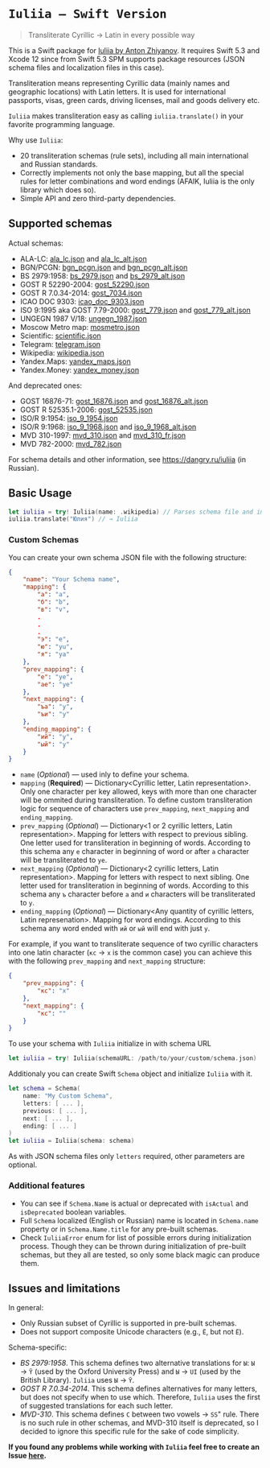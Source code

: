 # `Iuliia — Swift Version`

> Transliterate Cyrillic → Latin in every possible way

This is a Swift package for [Iuliia by Anton Zhiyanov](https://github.com/nalgeon/iuliia). It requires Swift 5.3 and Xcode 12 since from Swift 5.3 SPM supports package resources (JSON schema files and localization files in this case).

Transliteration means representing Cyrillic data (mainly names and geographic locations) with Latin letters. It is used for international passports, visas, green cards, driving licenses, mail and goods delivery etc.

`Iuliia` makes transliteration easy as calling `iuliia.translate()` in your favorite programming language.

Why use `Iuliia`:

-   20 transliteration schemas (rule sets), including all main international and Russian standards.
-   Correctly implements not only the base mapping, but all the special rules for letter combinations and word endings (AFAIK, Iuliia is the only library which does so).
-   Simple API and zero third-party dependencies.

## Supported schemas

Actual schemas:

-   ALA-LC: [ala_lc.json](Sources/Iuliia/Resources/Schemas/ala_lc.json) and [ala_lc_alt.json](Sources/Iuliia/Resources/Schemas/ala_lc_alt.json)
-   BGN/PCGN: [bgn_pcgn.json](Sources/Iuliia/Resources/Schemas/bgn_pcgn.json) and [bgn_pcgn_alt.json](Sources/Iuliia/Resources/Schemas/bgn_pcgn_alt.json)
-   BS 2979:1958: [bs_2979.json](Sources/Iuliia/Resources/Schemas/bs_2979.json) and [bs_2979_alt.json](Sources/Iuliia/Resources/Schemas/bs_2979_alt.json)
-   GOST R 52290-2004: [gost_52290.json](Sources/Iuliia/Resources/Schemas/gost_52290.json)
-   GOST R 7.0.34-2014: [gost_7034.json](Sources/Iuliia/Resources/Schemas/gost_7034.json)
-   ICAO DOC 9303: [icao_doc_9303.json](Sources/Iuliia/Resources/Schemas/icao_doc_9303.json)
-   ISO 9:1995 aka GOST 7.79-2000: [gost_779.json](Sources/Iuliia/Resources/Schemas/gost_779.json) and [gost_779_alt.json](Sources/Iuliia/Resources/Schemas/gost_779_alt.json)
-   UNGEGN 1987 V/18: [ungegn_1987.json](Sources/Iuliia/Resources/Schemas/ungegn_1987.json)
-   Moscow Metro map: [mosmetro.json](Sources/Iuliia/Resources/Schemas/mosmetro.json)
-   Scientific: [scientific.json](Sources/Iuliia/Resources/Schemas/scientific.json)
-   Telegram: [telegram.json](Sources/Iuliia/Resources/Schemas/telegram.json)
-   Wikipedia: [wikipedia.json](Sources/Iuliia/Resources/Schemas/wikipedia.json)
-   Yandex.Maps: [yandex_maps.json](Sources/Iuliia/Resources/Schemas/yandex_maps.json)
-   Yandex.Money: [yandex_money.json](Sources/Iuliia/Resources/Schemas/yandex_money.json)

And deprecated ones:

-   GOST 16876-71: [gost_16876.json](Sources/Iuliia/Resources/Schemas/gost_16876.json) and [gost_16876_alt.json](Sources/Iuliia/Resources/Schemas/gost_16876_alt.json)
-   GOST R 52535.1-2006: [gost_52535.json](Sources/Iuliia/Resources/Schemas/gost_52535.json)
-   ISO/R 9:1954: [iso_9_1954.json](Sources/Iuliia/Resources/Schemas/iso_9_1954.json)
-   ISO/R 9:1968: [iso_9_1968.json](Sources/Iuliia/Resources/Schemas/iso_9_1968.json) and [iso_9_1968_alt.json](Sources/Iuliia/Resources/Schemas/iso_9_1968_alt.json)
-   MVD 310-1997: [mvd_310.json](Sources/Iuliia/Resources/Schemas/mvd_310.json) and [mvd_310_fr.json](Sources/Iuliia/Resources/Schemas/mvd_310_fr.json)
-   MVD 782-2000: [mvd_782.json](Sources/Iuliia/Resources/Schemas/mvd_782.json)

For schema details and other information, see <https://dangry.ru/iuliia> (in Russian).

## Basic Usage

```swift
let iuliia = try! Iuliia(name: .wikipedia) // Parses schema file and initializes Schema
iuliia.translate("Юлия") // → Iuliia
```

### Custom Schemas

You can create your own schema JSON file with the following structure:

```json
{
    "name": "Your Schema name", 
    "mapping": {
        "а": "a",
        "б": "b",
        "в": "v",
        .
        .
        .
        "э": "e",
        "ю": "yu",
        "я": "ya"
    },
    "prev_mapping": {
        "е": "ye",
        "ае": "ye"
    },
    "next_mapping": {
        "ъа": "y",
        "ъи": "y"
    },
    "ending_mapping": {
        "ий": "y",
        "ый": "y"
    }
}
```
- `name` (*Optional*) — used inly to define your schema.
- `mapping` (**Required**) — Dictionary<Cyrillic letter, Latin representation>. Only one character per key allowed, keys with more than one character will be ommited during transliteration. To define custom transliteration logic for sequence of characters use `prev_mapping`, `next_mapping` and `ending_mapping`.
- `prev_mapping` (*Optional*) — Dictionary<1 or 2 cyrillic letters, Latin representation>. Mapping for letters with respect to previous sibling. One letter used for transliteration in beginning of words. According to this schema any `е` character in beginning of word or after `а` character will be transliterated to `ye`.
- `next_mapping` (*Optional*) — Dictionary<2 cyrillic letters, Latin representation>. Mapping for letters with respect to next sibling. One letter used for transliteration in beginning of words. According to this schema any `ъ` character before `а` and `и` characters will be transliterated to `y`.
- `ending_mapping` (*Optional*) — Dictionary<Any quantity of cyrillic letters, Latin represenation>. Mapping for word endings. According to this schema any word ended with `ий` or `ый` will end with just `y`.

For example, if you want to transliterate sequence of two cyrillic characters into one latin character (`кс` → `x` is the common case) you can achieve this with the following `prev_mapping` and `next_mapping` structure:

```json
{
    "prev_mapping": {
        "кс": "x"
    },
    "next_mapping": {
        "кс": ""
    }
}
```

To use your schema with `Iuliia` initialize in with schema URL

```swift
let iuliia = try! Iuliia(schemaURL: /path/to/your/custom/schema.json)
```

Additionaly you can create Swift `Schema` object and initialize `Iuliia` with it.

```swift
let schema = Schema(
    name: "My Custom Schema",
    letters: [ ... ],
    previous: [ ... ],
    next: [ ... ],
    ending: [ ... ]
)
let iuliia = Iuliia(schema: schema)
```

As with JSON schema files only `letters` required, other parameters are optional.

### Additional features

- You can see if `Schema.Name` is actual or deprecated with `isActual` and `isDeprecated` boolean variables.
- Full `Schema` localized (English or Russian) name is located in `Schema.name` property or in `Schema.Name.title` for any pre-built schemas.
- Check `IuliiaError` enum for list of possible errors during initialization process. Though they can be thrown during initialization of pre-built schemas, but they all are tested, so only some black magic can produce them. 

## Issues and limitations

In general:

-   Only Russian subset of Cyrillic is supported in pre-built schemas.
-   Does not support composite Unicode characters (e.g., `Ё`, but not `Ё`).

Schema-specific:

-   *BS 2979:1958*. This schema defines two alternative translations for `Ы`: `Ы` → `Ȳ` (used by the Oxford University Press) and `Ы` → `UI` (used by the British Library). `Iuliia` uses `Ы` → `Ȳ`.
-   *GOST R 7.0.34-2014*. This schema defines alternatives for many letters, but does not specify when to use which. Therefore, `Iuliia` uses the first of suggested translations for each such letter.
-   *MVD-310*. This schema defines `С` between two vowels → `SS`" rule. There is no such rule in other schemas, and MVD-310 itself is deprecated, so I decided to ignore this specific rule for the sake of code simplicity.

**If you found any problems while working with `Iuliia` feel free to create an Issue [here](https://github.com/petertretyakov/Iuliia/issues).**
